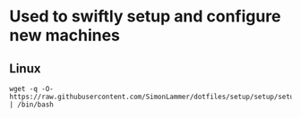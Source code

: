 # Used to swiftly setup and configure new machines

## Linux
~~~
wget -q -O- https://raw.githubusercontent.com/SimonLammer/dotfiles/setup/setup/setup.sh | /bin/bash
~~~